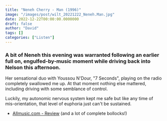 ```yaml
---
title: "Neneh Cherry - Man (1996)"
image: "/images/post/wilt_20221222_Neneh.Man.jpg"
date: 2022-12-22T00:00:00.0000000
draft: false
author: "David"
tags: []
categories: ["Listen"]
---
```

### A bit of Neneh this evening was warranted following an earlier full on, engulfed-by-music moment while driving back into Nelson this afternoon.

 Her sensational duo with Youssou N'Dour, "7 Seconds", playing on the radio completely swallowed me up. At that moment nothing else mattered, including driving with some semblance of control.

 Luckily, my autonomic nervous system kept me safe but like any time of mis-orientation, that level of euphoria just can't be sustained.  

-  [Allmusic.com - Review](https://www.allmusic.com/album/man-mw0000468165) (and a lot of complete bollocks!)